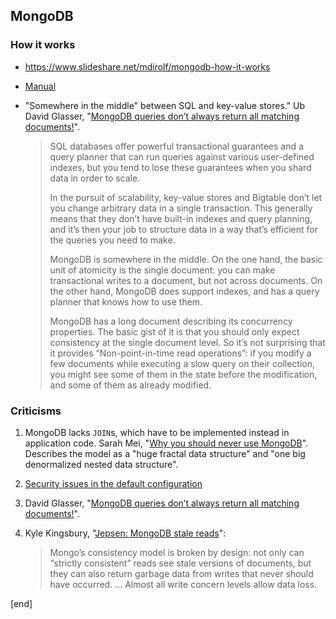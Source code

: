 ## MongoDB

### How it works

 * https://www.slideshare.net/mdirolf/mongodb-how-it-works

 * [Manual](https://docs.mongodb.com/manual/)

 * "Somewhere in the middle" between SQL and key-value stores." Ub David Glasser, "[MongoDB queries don’t always return all matching documents!](https://blog.meteor.com/mongodb-queries-dont-always-return-all-matching-documents-654b6594a827#4ccf)".
 
   > SQL databases offer powerful transactional guarantees and a query planner that can run queries against various user-defined indexes, but you tend to lose these guarantees when you shard data in order to scale.
   > 
   > In the pursuit of scalability, key-value stores and Bigtable don’t let you change arbitrary data in a single transaction. This generally means that they don’t have built-in indexes and query planning, and it’s then your job to structure data in a way that’s efficient for the queries you need to make.
   > 
   > MongoDB is somewhere in the middle. On the one hand, the basic unit of atomicity is the single document: you can make transactional writes to a document, but not across documents. On the other hand, MongoDB does support indexes, and has a query planner that knows how to use them.
   >
   > MongoDB has a long document describing its concurrency properties. The basic gist of it is that you should only expect consistency at the single document level. So it’s not surprising that it provides “Non-point-in-time read operations”: if you modify a few documents while executing a slow query on their collection, you might see some of them in the state before the modification, and some of them as already modified.

### Criticisms

 1. MongoDB lacks `JOIN`s, which have to be implemented instead in application code. Sarah Mei, "[Why you should never use MongoDB](http://www.sarahmei.com/blog/2013/11/11/why-you-should-never-use-mongodb/)". Describes the model as a "huge fractal data structure" and "one big denormalized nested data structure". 

 1. [Security issues in the default configuration](https://en.wikipedia.org/wiki/MongoDB#Bug_reports_and_criticisms)

 1. David Glasser, "[MongoDB queries don’t always return all matching documents!](https://blog.meteor.com/mongodb-queries-dont-always-return-all-matching-documents-654b6594a827)".

 1. Kyle Kingsbury, "[Jepsen: MongoDB stale reads](https://aphyr.com/posts/322-jepsen-mongodb-stale-reads)":
    
    > Mongo’s consistency model is broken by design: not only can “strictly consistent” reads see stale versions of documents, but they can also return garbage data from writes that never should have occurred. ... Almost all write concern levels allow data loss.


[end]
